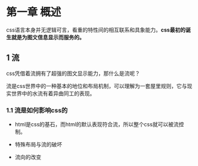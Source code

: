 # 第一章 概述

css语言本身并无逻辑可言，看重的特性间的相互联系和具象能力。__css最初的诞生就是为图文信息显示而服务的。__

## 1 流

css凭借着流拥有了超强的图文显示能力，那什么是流呢？

流是css世界中的一种基本的地位和布局机制，可以理解为一套屋里规则，它与现实世界中的水流有着异曲同工的表现。

### 1.1 流是如何影响css的

-   html是css的基石，而html的默认表现符合流，所以整个css就可以被流控制。
    
-   特殊布局与流的破坏
    
-   流向的改变